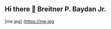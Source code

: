 ## Hi there 👋 Breitner P. Baydan Jr.
[me.jpg] (https://me.jpg
<!--
**breitner945/breitner945** is a ✨ _special_ ✨ repository because its `README.md` (this file) appears on your GitHub profile.

